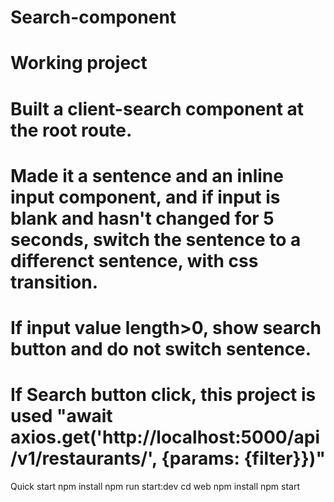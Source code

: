 # Search-component
# Working project
# Built a client-search component at the root route.
# Made it a sentence and an inline input component, and if input is blank and hasn't changed for 5 seconds, switch the sentence to a differenct sentence, with css transition.
# If input value length>0, show search button and do not switch sentence.
# If Search button click, this project is used "await axios.get('http://localhost:5000/api/v1/restaurants/', {params: {filter}})"


Quick start
 npm install
 npm run start:dev
 cd web
 npm install
 npm start
